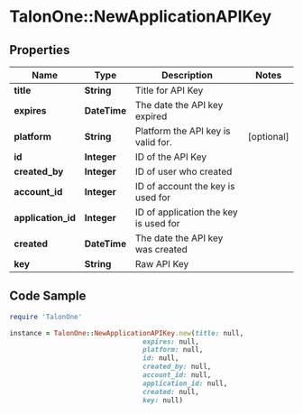 # TalonOne::NewApplicationAPIKey

## Properties

Name | Type | Description | Notes
------------ | ------------- | ------------- | -------------
**title** | **String** | Title for API Key | 
**expires** | **DateTime** | The date the API key expired | 
**platform** | **String** | Platform the API key is valid for. | [optional] 
**id** | **Integer** | ID of the API Key | 
**created_by** | **Integer** | ID of user who created | 
**account_id** | **Integer** | ID of account the key is used for | 
**application_id** | **Integer** | ID of application the key is used for | 
**created** | **DateTime** | The date the API key was created | 
**key** | **String** | Raw API Key | 

## Code Sample

```ruby
require 'TalonOne'

instance = TalonOne::NewApplicationAPIKey.new(title: null,
                                 expires: null,
                                 platform: null,
                                 id: null,
                                 created_by: null,
                                 account_id: null,
                                 application_id: null,
                                 created: null,
                                 key: null)
```



